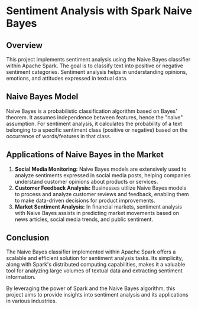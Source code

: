 # Sentiment Analysis with Spark Naive Bayes

## Overview
This project implements sentiment analysis using the Naive Bayes classifier within Apache Spark. The goal is to classify text into positive or negative sentiment categories. Sentiment analysis helps in understanding opinions, emotions, and attitudes expressed in textual data.

## Naive Bayes Model
Naive Bayes is a probabilistic classification algorithm based on Bayes' theorem. It assumes independence between features, hence the "naive" assumption. For sentiment analysis, it calculates the probability of a text belonging to a specific sentiment class (positive or negative) based on the occurrence of words/features in that class.

## Applications of Naive Bayes in the Market

1. **Social Media Monitoring:** Naive Bayes models are extensively used to analyze sentiments expressed in social media posts, helping companies understand customer opinions about products or services.
2. **Customer Feedback Analysis:** Businesses utilize Naive Bayes models to process and analyze customer reviews and feedback, enabling them to make data-driven decisions for product improvements.
3. **Market Sentiment Analysis:** In financial markets, sentiment analysis with Naive Bayes assists in predicting market movements based on news articles, social media trends, and public sentiment.

## Conclusion
The Naive Bayes classifier implemented within Apache Spark offers a scalable and efficient solution for sentiment analysis tasks. Its simplicity, along with Spark's distributed computing capabilities, makes it a valuable tool for analyzing large volumes of textual data and extracting sentiment information.

By leveraging the power of Spark and the Naive Bayes algorithm, this project aims to provide insights into sentiment analysis and its applications in various industries.